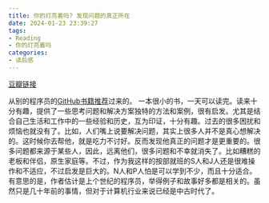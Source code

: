 ```yaml
---
title: 你的灯亮着吗? 发现问题的真正所在
date: 2024-01-23 23:39:27
tags:
- Reading
- 你的灯亮着吗
categories:
- 读后感
---
```


[豆瓣链接](https://book.douban.com/subject/25772550/)

从别的程序员的[GitHub书籍推荐](https://github.com/TonnnnnnyLiu/Books)过来的。 一本很小的书，一天可以读完。读来十分有趣，提供了一些思考问题和解决方案独特的方法和案例，很有启发。尤其是结合自己生活和工作中的一些经验和历史，互为印证，十分有趣。过去的很多困扰和烦恼也就没有了。比如，人们嘴上说要解决问题，其实上很多人并不是真心想解决的。这时候你去帮他，就是吃力不讨好。反而发现他真正的问题才是更重要的。很多问题都来源于某些人，因此，远离他们，很多问题和不幸就消失了。比如糟糕的老板和伴侣，原生家庭等。不过，作为我这样的按部就班的S人和J人还是很难操作和不适应，不过启发是巨大的。N人和P人怕是可以学到不少，而且十分适合。有意思的是，作者估计是上个世纪的程序员，举得例子和故事好多都是相关的。虽然只是几十年前的事情，但对于计算机行业来说已经是中古时代了。
